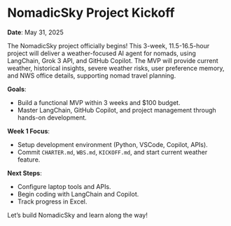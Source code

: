# NomadicSky Project Kickoff

**Date**: May 31, 2025

The NomadicSky project officially begins! This 3-week, 11.5-16.5-hour project will deliver a weather-focused AI agent for nomads, using LangChain, Grok 3 API, and GitHub Copilot. The MVP will provide current weather, historical insights, severe weather risks, user preference memory, and NWS office details, supporting nomad travel planning.

**Goals**:
- Build a functional MVP within 3 weeks and $100 budget.
- Master LangChain, GitHub Copilot, and project management through hands-on development.

**Week 1 Focus**:
- Setup development environment (Python, VSCode, Copilot, APIs).
- Commit `CHARTER.md`, `WBS.md`, `KICKOFF.md`, and start current weather feature.

**Next Steps**:
- Configure laptop tools and APIs.
- Begin coding with LangChain and Copilot.
- Track progress in Excel.

Let’s build NomadicSky and learn along the way!
